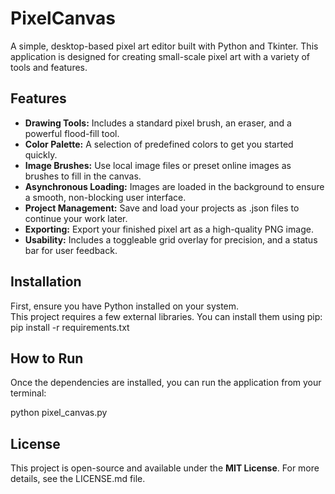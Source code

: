 # **PixelCanvas**

A simple, desktop-based pixel art editor built with Python and Tkinter. This application is designed for creating small-scale pixel art with a variety of tools and features.

## **Features**

* **Drawing Tools:** Includes a standard pixel brush, an eraser, and a powerful flood-fill tool.  
* **Color Palette:** A selection of predefined colors to get you started quickly.  
* **Image Brushes:** Use local image files or preset online images as brushes to fill in the canvas.  
* **Asynchronous Loading:** Images are loaded in the background to ensure a smooth, non-blocking user interface.  
* **Project Management:** Save and load your projects as .json files to continue your work later.  
* **Exporting:** Export your finished pixel art as a high-quality PNG image.  
* **Usability:** Includes a toggleable grid overlay for precision, and a status bar for user feedback.

## **Installation**

First, ensure you have Python installed on your system.  
This project requires a few external libraries. You can install them using pip:  
pip install \-r requirements.txt

## **How to Run**

Once the dependencies are installed, you can run the application from your terminal:

python pixel\_canvas.py

## **License**

This project is open-source and available under the **MIT License**. For more details, see the LICENSE.md file.
